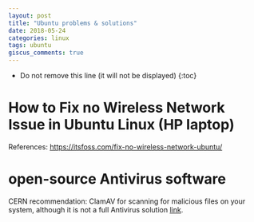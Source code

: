 ```yaml
---
layout: post
title: "Ubuntu problems & solutions"
date: 2018-05-24
categories: linux
tags: ubuntu
giscus_comments: true
---
```


- Do not remove this line (it will not be displayed)
  {:toc}

# How to Fix no Wireless Network Issue in Ubuntu Linux (HP laptop)

References: https://itsfoss.com/fix-no-wireless-network-ubuntu/

# open-source Antivirus software

CERN recommendation: ClamAV for scanning for malicious files on your system, although it is not a full Antivirus solution [link](https://www.clamav.net).
